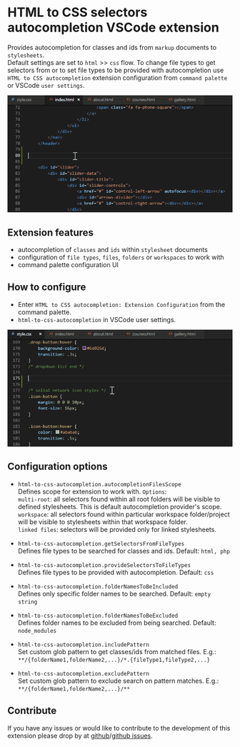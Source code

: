# HTML to CSS selectors autocompletion VSCode extension

Provides autocompletion for classes and ids from `markup` documents to `stylesheets`.  
Default settings are set to `html` >> `css` flow. To change file types to get selectors from or to set file types to be provided with autocompletion use `HTML to CSS autocompletion` extension configuration from `command palette` or VSCode `user settings`.

![preview](assets/preview.gif)

## Extension features

- autocompletion of `classes` and `ids` within `stylesheet` documents
- configuration of `file types`, `files`, `folders` or `workspaces` to work with
- command palette configuration UI

## How to configure

- Enter `HTML to CSS autocompletion: Extension Configuration` from the command palette.
- `html-to-css-autocompletion` in VSCode user settings.

![preview](assets/preview-config.gif)

## Configuration options

- `html-to-css-autocompletion.autocompletionFilesScope`  
Defines scope for extension to work with. `Options`:   
`multi-root`: all selectors found within all root folders will be visible to defined stylesheets. This is default autocompletion provider's scope.  
`workspace`: all selectors found within particular workspace folder/project will be visible to stylesheets within that workspace folder.  
`linked files`: selectors will be provided only for linked stylesheets.   

- `html-to-css-autocompletion.getSelectorsFromFileTypes`  
Defines file types to be searched for classes and ids. Default: `html, php`  

- `html-to-css-autocompletion.provideSelectorsToFileTypes`  
Defines file types to be provided with autocompletion. Default: `css`  

- `html-to-css-autocompletion.folderNamesToBeIncluded`  
Defines only specific folder names to be searched. Default: `empty string`  

- `html-to-css-autocompletion.folderNamesToBeExcluded`  
Defines folder names to be excluded from being searched. Default: `node_modules`  

- `html-to-css-autocompletion.includePattern`  
Set custom glob pattern to get classes/ids from matched files. E.g.: `**/{folderName1,folderName2,...}/*.{fileType1,fileType2,...}`  

- `html-to-css-autocompletion.excludePattern`  
Set custom glob pattern to exclude search on pattern matches. E.g.: `**/{folderName1,folderName2,...}/**`

## Contribute
If you have any issues or would like to contribute to the development of this extension please drop by at [github](https://github.com/solnurkarim/HTML-to-CSS-autocompletion)/[github issues](https://github.com/solnurkarim/HTML-to-CSS-autocompletion/issues).

